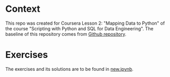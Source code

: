 # Context
This repo was created for Coursera Lesson 2: "Mapping Data to Python" of the course "Scripting with Python and SQL for Data Engineering". The baseline of this repository comes from [Github repository](https://github.com/alfredodeza/mapping-data).

# Exercises 
The exercises and its solutions are to be found in [new.ipynb](./new.ipynb).


